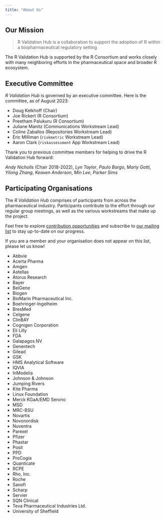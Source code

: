 ```yaml
---
title: "About Us"
---
```


## Our Mission 

> R Validation Hub is a collaboration to support the adoption of R within a
> biopharmaceutical regulatory setting

The R Validation Hub is supported by the R Consortium and works closely with
many neighboring efforts in the pharmaceutical space and broader R ecosystem.

## Executive Committee

*R Validation Hub* is governed by an executive committee. Here is the committee,
as of August 2023:

* Doug Kelkhoff (Chair)
* Joe Rickert (R Consortium)
* Preetham Palukuru (R Consortium)
* Juliane Manitz (Communications Workstream Lead)
* Coline Zaballos (Repositories Workstream Lead)
* Eric Milliman (`riskmetric` Workstream Lead)
* Aaron Clark (`riskassessment` App Workstream Lead)

Thank you to previous committee members for helping to drive the R Validation
Hub forward:

_Andy Nicholls_ (Chair 2018-2022), _Lyn Taylor_, _Paulo Bargo_, _Marly Gotti_,
_Yilong Zhang_, _Keaven Anderson_, _Min Lee_, _Parker Sims_

## Participating Organisations

The *R Validation Hub* comprises of participants from across the pharmaceutical
industry. Participants contribute to the effort through our regular group
meetings, as well as the various workstreams that make up the project. 

Feel free to explore [contribution opportunities](/contribute) and subscribe to 
[our mailing list](https://lists.r-consortium.org/g/RConsortium-Validation-Hub/) 
to stay up-to-date on our progress.

If you are a member and your organisation does not appear on this list, please let us know!

* Abbvie 
* Acerta Pharma 
* Amgen 
* Astellas 
* Atorus Research
* Bayer 
* BeiGene 
* Biogen
* BioMarin Pharmaceutical Inc. 
* Boehringer-Ingelheim 
* BresMed  
* Celgene 
* ClinBAY
* Cognigen Corporation 
* Eli Lilly 
* FDA 
* Galapagos NV 
* Genentech 
* Gilead 
* GSK 
* HMS Analytical Software 
* IQVIA 
* InModelia 
* Johnson & Johnson
* Jumping Rivers 
* Kite Pharma 
* Linux Foundation 
* Merck KGaA/EMD Serono
* MSD 
* MRC-BSU
* Novartis 
* Novonordisk 
* Nuventra 
* Parexel
* Pfizer 
* Phastar
* Posit
* PPD
* ProCogia
* Quanticate 
* RCPE 
* Rho, Inc. 
* Roche 
* Sanofi 
* Scharp
* Servier
* SQN Clinical 
* Teva Pharmaceutical Industries Ltd. 
* University of Sheffield 
